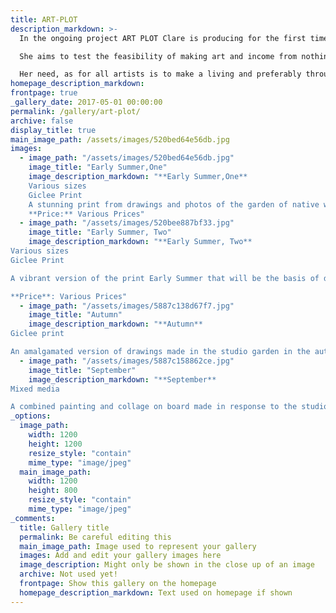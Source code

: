 ```yaml
---
title: ART-PLOT
description_markdown: >-
  In the ongoing project ART PLOT Clare is producing for the first time in her career, art as commodity and using art production as generator of income. The artist makes acts of exploration into how possible it is to turn an established but non saleable art practice into a business with no real know how and no investment; the challenges she faces as she does so, the new skills she has to acquire & the decisions she makes that underpin the emergence of a different type of art.

  She aims to test the feasibility of making art and income from nothing by turning her wide ranging art skills to producing saleable art. Beginning by looking no further than outside her studio windows she made prints and drawings of the weeds and wild flowers in the garden plot directly outside her Cotswold studio windows. This early stage of production led to sales and requests for other items, such as ceramics and textiles featuring the artist's drawings and Clare aims to produce such items in the summer of 2017.

  Her need, as for all artists is to make a living and preferably through art related activity and her relationship with her own creativity and with the garden plot which is the source for this new productivity is at the core of ART-PLOT. 
homepage_description_markdown: 
frontpage: true
_gallery_date: 2017-05-01 00:00:00
permalink: /gallery/art-plot/
archive: false
display_title: true
main_image_path: /assets/images/520bed64e56db.jpg
images:
  - image_path: "/assets/images/520bed64e56db.jpg"
    image_title: "Early Summer,One"
    image_description_markdown: "**Early Summer,One**  
    Various sizes  
    Giclee Print  
    A stunning print from drawings and photos of the garden of native wild flowers outside Clare's Cotswold studio.  
    **Price:** Various Prices"
  - image_path: "/assets/images/520bee887bf33.jpg"
    image_title: "Early Summer, Two"
    image_description_markdown: "**Early Summer, Two**  
Various sizes   
Giclee Print  

A vibrant version of the print Early Summer that will be the basis of designs for a range of homeware that Clare is working on.

**Price**: Various Prices"
  - image_path: "/assets/images/5887c138d67f7.jpg"
    image_title: "Autumn"
    image_description_markdown: "**Autumn**  
Giclee print  

An amalgamated version of drawings made in the studio garden in the autumn of 2014"
  - image_path: "/assets/images/5887c158862ce.jpg"
    image_title: "September"
    image_description_markdown: "**September**  
Mixed media  

A combined painting and collage on board made in response to the studio garden."
_options:
  image_path:
    width: 1200
    height: 1200
    resize_style: "contain"
    mime_type: "image/jpeg"
  main_image_path:
    width: 1200
    height: 800
    resize_style: "contain"
    mime_type: "image/jpeg"
_comments:
  title: Gallery title
  permalink: Be careful editing this
  main_image_path: Image used to represent your gallery
  images: Add and edit your gallery images here
  image_description: Might only be shown in the close up of an image
  archive: Not used yet!
  frontpage: Show this gallery on the homepage
  homepage_description_markdown: Text used on homepage if shown
---
```

